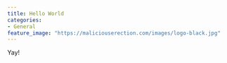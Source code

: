```yaml
---
title: Hello World
categories:
- General
feature_image: "https://maliciouserection.com/images/logo-black.jpg"
---
```


Yay!